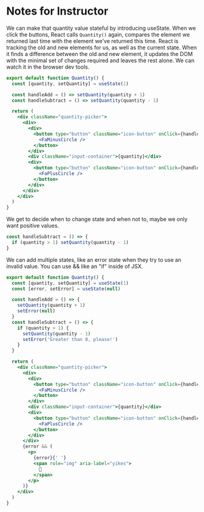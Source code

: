 # Notes for Instructor

We can make that quantity value stateful by introducing useState. When we click the
buttons, React calls `Quantity()` again, compares the element we returned last
time with the element we've returned this time. React is tracking the old
and new elements for us, as well as the current state. When it finds a
difference between the old and new element, it updates the DOM with the
minimal set of changes required and leaves the rest alone. We can watch it
in the browser dev tools.

```jsx
export default function Quantity() {
  const [quantity, setQuantity] = useState(1)

  const handleAdd = () => setQuantity(quantity + 1)
  const handleSubtract = () => setQuantity(quantity - 1)

  return (
    <div className="quantity-picker">
      <div>
        <div>
          <button type="button" className="icon-button" onClick={handleAdd}>
            <FaMinusCircle />
          </button>
        </div>
        <div className="input-container">{quantity}</div>
        <div>
          <button type="button" className="icon-button" onClick={handleSubtract}>
            <FaPlusCircle />
          </button>
        </div>
      </div>
    </div>
  )
}
```

We get to decide when to change state and when not to,
maybe we only want positive values.

```jsx
const handleSubtract = () => {
  if (quantity > 1) setQuantity(quantity - 1)
}
```

We can add multiple states, like an error state when they try to use an
invalid value. You can use && like an "if" inside of JSX.

```jsx
export default function Quantity() {
  const [quantity, setQuantity] = useState(1)
  const [error, setError] = useState(null)

  const handleAdd = () => {
    setQuantity(quantity + 1)
    setError(null)
  }
  const handleSubtract = () => {
    if (quantity > 1) {
      setQuantity(quantity - 1)
      setError('Greater than 0, please!')
    }
  }

  return (
    <div className="quantity-picker">
      <div>
        <div>
          <button type="button" className="icon-button" onClick={handleAdd}>
            <FaMinusCircle />
          </button>
        </div>
        <div className="input-container">{quantity}</div>
        <div>
          <button type="button" className="icon-button" onClick={handleSubtract}>
            <FaPlusCircle />
          </button>
        </div>
      </div>
      {error && (
        <p>
          {error}{' '}
          <span role="img" aria-label="yikes">
            😬
          </span>
        </p>
      )}
    </div>
  )
}
```
